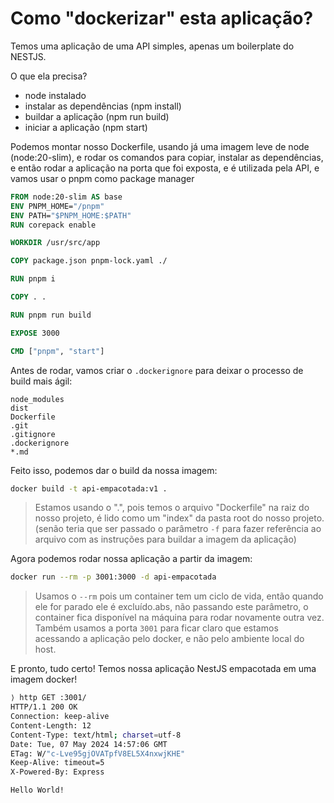 # Como "dockerizar" esta aplicação?

Temos uma aplicação de uma API simples, apenas um boilerplate do NESTJS.

O que ela precisa?
- node instalado
- instalar as dependências (npm install)
- buildar a aplicação (npm run build)
- iniciar a aplicação (npm start)

Podemos montar nosso Dockerfile, usando já uma imagem leve de node (node:20-slim), e rodar os comandos para copiar, instalar as dependências, e então rodar a aplicação na porta que foi exposta, e é utilizada pela API, e vamos usar o pnpm como package manager

```dockerfile
FROM node:20-slim AS base
ENV PNPM_HOME="/pnpm"
ENV PATH="$PNPM_HOME:$PATH"
RUN corepack enable

WORKDIR /usr/src/app

COPY package.json pnpm-lock.yaml ./

RUN pnpm i 

COPY . .

RUN pnpm run build

EXPOSE 3000

CMD ["pnpm", "start"]
```

Antes de rodar, vamos criar o `.dockerignore` para deixar o processo de build mais ágil:

```dockerignore
node_modules
dist
Dockerfile
.git
.gitignore
.dockerignore
*.md
```

Feito isso, podemos dar o build da nossa imagem:

```bash
docker build -t api-empacotada:v1 .
```

> Estamos usando o ".", pois temos o arquivo "Dockerfile" na raiz do nosso projeto, é lido como um "index" da pasta root do nosso projeto. (senão teria que ser passado o parâmetro `-f` para fazer referência ao arquivo com as instruções para buildar a imagem da aplicação)

Agora podemos rodar nossa aplicação a partir da imagem:

```bash
docker run --rm -p 3001:3000 -d api-empacotada
```

> Usamos o `--rm` pois um container tem um ciclo de vida, então quando ele for parado ele é excluído.abs, não passando este parâmetro, o container fica disponível na máquina para rodar novamente outra vez.
> Também usamos a porta `3001` para ficar claro que estamos acessando a aplicação pelo docker, e não pelo ambiente local do host.

E pronto, tudo certo!
Temos nossa aplicação NestJS empacotada em uma imagem docker!
```bash
⟩ http GET :3001/
HTTP/1.1 200 OK
Connection: keep-alive
Content-Length: 12
Content-Type: text/html; charset=utf-8
Date: Tue, 07 May 2024 14:57:06 GMT
ETag: W/"c-Lve95gjOVATpfV8EL5X4nxwjKHE"
Keep-Alive: timeout=5
X-Powered-By: Express

Hello World!
```
